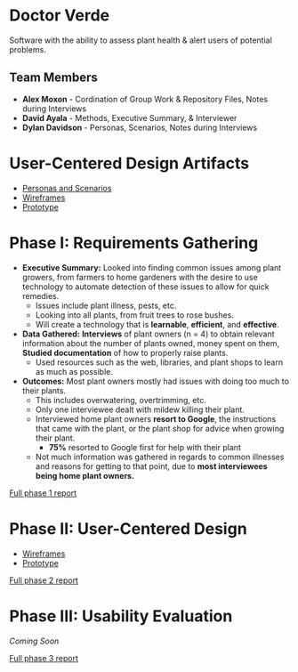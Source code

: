 # Doctor Verde

Software with the ability to assess plant health & alert users of potential problems.

## Team Members

* **Alex Moxon** - Cordination of Group Work & Repository Files, Notes during Interviews
* **David Ayala** - Methods, Executive Summary, & Interviewer
* **Dylan Davidson** - Personas, Scenarios, Notes during Interviews

# User-Centered Design Artifacts

* [Personas and Scenarios](personas-scenarios.md)
* [Wireframes](phase2/Doctor_Verde.pdf)
* [Prototype](https://xd.adobe.com/view/aa438efd-953f-4a51-a444-14a28db70a0c-ff10/)

# Phase I: Requirements Gathering

* __Executive Summary:__ Looked into finding common issues among plant growers, from farmers to home gardeners with the desire to use technology to automate detection of these issues to allow for quick remedies.
  * Issues include plant illness, pests, etc.
  * Looking into all plants, from fruit trees to rose bushes.
  * Will create a technology that is **learnable**, **efficient**, and **effective**.  
* **Data Gathered:** **Interviews** of plant owners (n = 4) to obtain relevant information about the number of plants owned, money spent on them, **Studied documentation** of how to properly raise plants.
  * Used resources such as the web, libraries, and plant shops to learn as much as possible. 
* __Outcomes:__ Most plant owners mostly had issues with doing too much to their plants.
  * This includes overwatering, overtrimming, etc.
  * Only one interviewee dealt with mildew killing their plant.
  * Interviewed home plant owners **resort to Google**, the instructions that came with the plant, or the plant shop for advice when growing their plant.
    * **75%** resorted to Google first for help with their plant
  * Not much information was gathered in regards to common illnesses and reasons for getting to that point, due to **most interviewees being home plant owners.**


[Full phase 1 report](phase1/)

# Phase II: User-Centered Design

* [Wireframes](phase2/Doctor_Verde.pdf)
* [Prototype](https://xd.adobe.com/view/aa438efd-953f-4a51-a444-14a28db70a0c-ff10/)

[Full phase 2 report](phase2/)

# Phase III: Usability Evaluation

*Coming Soon*

[Full phase 3 report](phase3/)

